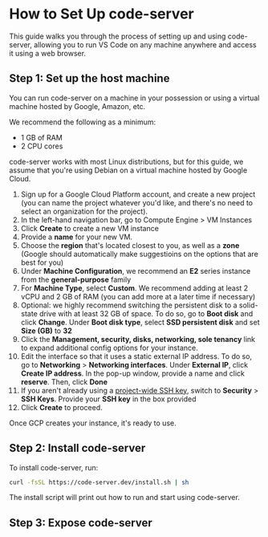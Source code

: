 # How to Set Up code-server

This guide walks you through the process of setting up and using code-server, allowing you to run VS Code on any machine anywhere and access it using a web browser.

## Step 1: Set up the host machine

You can run code-server on a machine in your possession or using a virtual machine hosted by Google, Amazon, etc.

We recommend the following as a minimum:

- 1 GB of RAM
- 2 CPU cores

code-server works with most Linux distributions, but for this guide, we assume that you're using Debian on a virtual machine hosted by Google Cloud.

1. Sign up for a Google Cloud Platform account, and create a new project (you can name the project whatever you'd like, and there's no need to select an organization for the project).
2. In the left-hand navigation bar, go to Compute Engine > VM Instances
3. Click **Create** to create a new VM instance
4. Provide a **name** for your new VM.
5. Choose the **region** that's located closest to you, as well as a **zone** (Google should automatically make suggestioins on the options that are best for you)
6. Under **Machine Configuration**, we recommend an **E2** series instance from the **general-purpose** family
7. For **Machine Type**, select **Custom**. We recommend adding at least 2 vCPU and 2 GB of RAM (you can add more at a later time if necessary)
8. Optional: we highly recommend switching the persistent disk to a solid-state drive with at least 32 GB of space. To do so, go to **Boot disk** and click **Change**. Under **Boot disk type**, select **SSD persistent disk** and set **Size (GB)** to **32**
9. Click the **Management, security, disks, networking, sole tenancy** link to expand additional config options for your instance.
10. Edit the interface so that it uses a static external IP address. To do so, go to **Networking** > **Networking interfaces**. Under **External IP**, click **Create IP address**. In the pop-up window, provide a name and click **reserve**. Then, click **Done**
11. If you aren't already using a [project-wide SSH key](https://cloud.google.com/compute/docs/instances/adding-removing-ssh-keys#project-wide), switch to **Security** > **SSH Keys**. Provide your **SSH key** in the box provided
12. Click **Create** to proceed.

Once GCP creates your instance, it's ready to use.

## Step 2: Install code-server

To install code-server, run:

```bash
curl -fsSL https://code-server.dev/install.sh | sh
```

The install script will print out how to run and start using code-server.

## Step 3: Expose code-server

